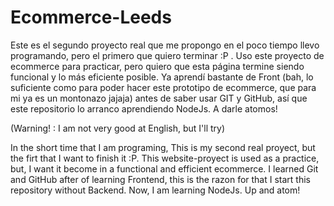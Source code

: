 # Ecommerce-Leeds

Este es el segundo proyecto real que me propongo en el poco tiempo llevo programando, pero el primero que quiero terminar :P . Uso este proyecto de ecommerce para practicar, pero quiero que esta página termine siendo funcional y lo más eficiente posible. Ya aprendí bastante de Front (bah, lo suficiente como para poder hacer este prototipo de ecommerce, que para mi ya es un montonazo jajaja) antes de saber usar GIT y GitHub, así que este repositorio lo arranco aprendiendo NodeJs. A darle atomos!

(Warning! : I am not very good at English, but I'll try)

In the short time that I am programing, This is my second real proyect, but the firt that I want to finish it :P. This website-proyect is used as a practice, but, I want it become in a functional and efficient ecommerce. I learned Git and GitHub after of learning Frontend, this is the razon for that I start this repository without Backend. Now, I am learning NodeJs. Up and atom!
